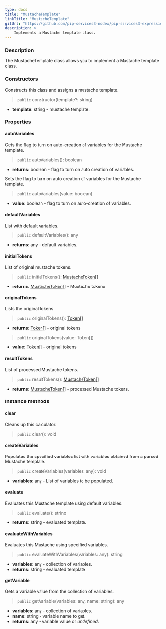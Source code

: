 ```yaml
---
type: docs
title: "MustacheTemplate"
linkTitle: "MustacheTemplate"
gitUrl: "https://github.com/pip-services3-nodex/pip-services3-expressions-nodex"
description: > 
    Implements a Mustache template class.
---
```


### Description

The MustacheTemplate class allows you to implement a Mustache template class.

### Constructors
Constructs this class and assigns a mustache template.

> `public` constructor(template?: string)

- **template**: string - mustache template.


### Properties

#### autoVariables
Gets the flag to turn on auto-creation of variables for the Mustache template.

> `public` autoVariables(): boolean

- **returns**: boolean - flag to turn on auto creation of variables.

Sets the flag to turn on auto creation of variables for the Mustache template.

> `public` autoVariables(value: boolean)

- **value**: boolean - flag to turn on auto-creation of variables.

#### defaultVariables
List with default variables.

> `public` defaultVariables(): any

- **returns**: any - default variables.

#### initialTokens
List of original mustache tokens.

> `public` initialTokens(): [MustacheToken[]](../parsers/mustache_token)

- **returns**: [MustacheToken[]](../parsers/mustache_token) - Mustache tokens

#### originalTokens
Lists the original tokens
> `public` originalTokens(): [Token[]](../../tokenizers/token)

- **returns**: [Token[]](../../tokenizers/token) - original tokens


> `public` originalTokens(value: Token[])

- **value**: [Token[]](../../tokenizers/token) - original tokens
#### resultTokens
List of processed Mustache tokens.

> `public` resultTokens(): [MustacheToken[]](../parsers/mustache_token)

- **returns**: [MustacheToken[]](../parsers/mustache_token) - processed Mustache tokens.


### Instance methods


#### clear
Cleans up this calculator.

> `public` clear(): void

#### createVariables
Populates the specified variables list with variables obtained from a parsed Mustache template.

> `public` createVariables(variables: any): void

- **variables**: any - List of variables to be populated.

#### evaluate
Evaluates this Mustache template using default variables.

> `public` evaluate(): string

- **returns**: string - evaluated template.

#### evaluateWithVariables
Evaluates this Mustache using specified variables.

> `public` evaluateWithVariables(variables: any): string

- **variables**: any - collection of variables.
- **returns**: string - evaluated template

#### getVariable
Gets a variable value from the collection of variables.

> `public` getVariable(variables: any, name: string): any

- **variables**: any - collection of variables.
- **name**: string - variable name to get.
- **returns**: any - variable value or *undefined*.
